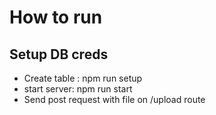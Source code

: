 # How to run

## Setup DB creds
* Create table : npm run setup
* start server: npm run start
* Send post request with file on /upload route
